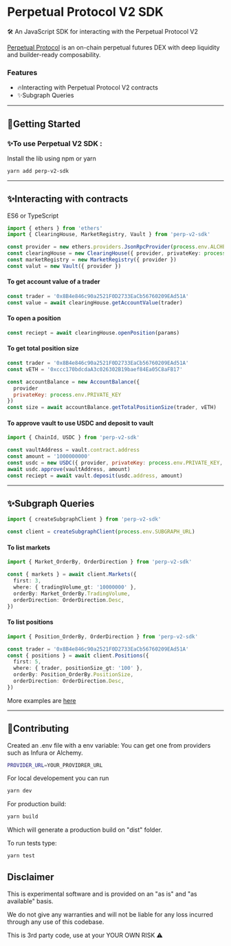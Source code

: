 # Perpetual Protocol V2 SDK

🛠 An JavaScript SDK for interacting with the Perpetual Protocol V2

[Perpetual Protocol](https://perp.com/) is an on-chain perpetual futures DEX with deep liquidity and builder-ready composability.

### Features

- 🔥Interacting with Perpetual Protocol V2 contracts
- ✨Subgraph Queries

---

## 💁Getting Started

### ✨To use Perpetual V2 SDK :

Install the lib using npm or yarn

```bash
yarn add perp-v2-sdk
```

---

## ✨Interacting with contracts

ES6 or TypeScript

```typescript
import { ethers } from 'ethers'
import { ClearingHouse, MarketRegistry, Vault } from 'perp-v2-sdk'

const provider = new ethers.providers.JsonRpcProvider(process.env.ALCHEMY_API_KEY)
const clearingHouse = new ClearingHouse({ provider, privateKey: process.env.PRIVATE_KEY })
const marketRegistry = new MarketRegistry({ provider })
const valut = new Vault({ provider })
```

#### To get account value of a trader

```javascript
const trader = '0x8B4e846c90a2521F0D2733EaCb56760209EAd51A'
const value = await clearingHouse.getAccountValue(trader)
```

#### To open a position

```javascript
const reciept = await clearingHouse.openPosition(params)
```

#### To get total position size

```javascript
const trader = '0x8B4e846c90a2521F0D2733EaCb56760209EAd51A'
const vETH = '0xccc170bdcdaA3c026302B19baef84Ea05C8aFB17'

const accountBalance = new AccountBalance({
  provider
  privateKey: process.env.PRIVATE_KEY
})
const size = await accountBalance.getTotalPositionSize(trader, vETH)
```

#### To approve vault to use USDC and deposit to vault

```javascript
import { ChainId, USDC } from 'perp-v2-sdk'

const vaultAddress = vault.contract.address
const amount = '1000000000'
const usdc = new USDC({ provider, privateKey: process.env.PRIVATE_KEY, chainId: ChainId.Optimism })
await usdc.approve(vaultAddress, amount)
const reciept = await vault.deposit(usdc.address, amount)
```

---

## ✨Subgraph Queries

```typescript
import { createSubgraphClient } from 'perp-v2-sdk'

const client = createSubgraphClient(process.env.SUBGRAPH_URL)
```

#### To list markets

```typescript
import { Market_OrderBy, OrderDirection } from 'perp-v2-sdk'

const { markets } = await client.Markets({
  first: 3,
  where: { tradingVolume_gt: '10000000' },
  orderBy: Market_OrderBy.TradingVolume,
  orderDirection: OrderDirection.Desc,
})
```

#### To list positions

```typescript
import { Position_OrderBy, OrderDirection } from 'perp-v2-sdk'

const trader = '0x8B4e846c90a2521F0D2733EaCb56760209EAd51A'
const { positions } = await client.Positions({
  first: 5,
  where: { trader, positionSize_gt: '100' },
  orderBy: Position_OrderBy.PositionSize,
  orderDirection: OrderDirection.Desc,
})
```

More examples are [here](./src/subgraph/examples/)

---

## 🔧Contributing

Created an .env file with a env variable:
You can get one from providers such as Infura or Alchemy.

```bash
PROVIDER_URL=YOUR_PROVIDRER_URL
```

For local developement you can run

```bash
yarn dev
```

For production build:

```bash
yarn build
```

Which will generate a production build on "dist" folder.

To run tests type:

```bash
yarn test
```

## Disclaimer

This is experimental software and is provided on an "as is" and "as available" basis.

We do not give any warranties and will not be liable for any loss incurred through any use of this codebase.

This is 3rd party code, use at your YOUR OWN RISK ⚠️
